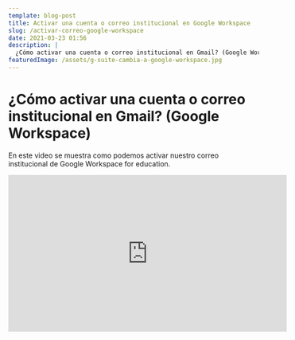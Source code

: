 ```yaml
---
template: blog-post
title: Activar una cuenta o correo institucional en Google Workspace
slug: /activar-correo-google-workspace
date: 2021-03-23 01:56
description: |
  ¿Cómo activar una cuenta o correo institucional en Gmail? (Google Workspace)
featuredImage: /assets/g-suite-cambia-a-google-workspace.jpg
---
```

# ¿Cómo activar una cuenta o correo institucional en Gmail? (Google Workspace)

En este video se muestra como podemos activar nuestro correo institucional de Google Workspace for education.

<iframe width="560" height="315" src="https://www.youtube.com/embed/6wuBfLAKbKI" title="YouTube video player" frameborder="0" allow="accelerometer; autoplay; clipboard-write; encrypted-media; gyroscope; picture-in-picture" allowfullscreen></iframe>